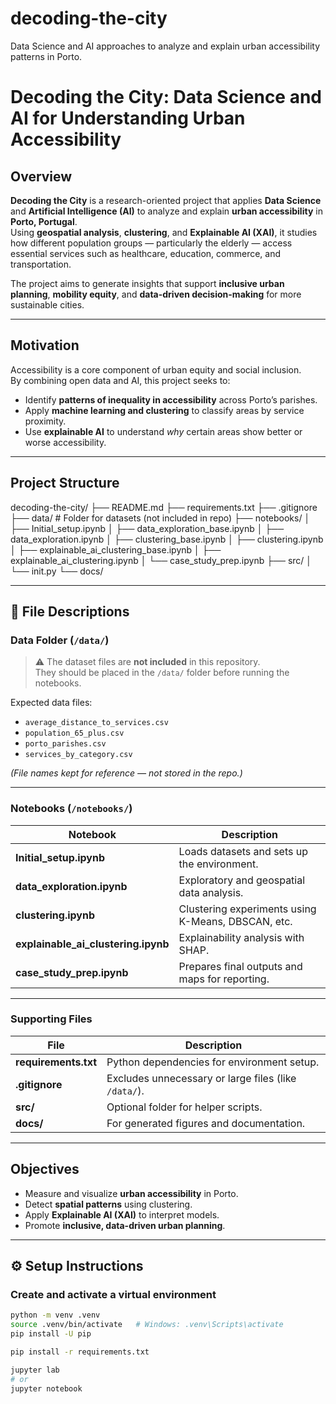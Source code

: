 # decoding-the-city
Data Science and AI approaches to analyze and explain urban accessibility patterns in Porto.

# Decoding the City: Data Science and AI for Understanding Urban Accessibility

## Overview

**Decoding the City** is a research-oriented project that applies **Data Science** and **Artificial Intelligence (AI)** to analyze and explain **urban accessibility** in **Porto, Portugal**.  
Using **geospatial analysis**, **clustering**, and **Explainable AI (XAI)**, it studies how different population groups — particularly the elderly — access essential services such as healthcare, education, commerce, and transportation.

The project aims to generate insights that support **inclusive urban planning**, **mobility equity**, and **data-driven decision-making** for more sustainable cities.

---

## Motivation

Accessibility is a core component of urban equity and social inclusion.  
By combining open data and AI, this project seeks to:

- Identify **patterns of inequality in accessibility** across Porto’s parishes.  
- Apply **machine learning and clustering** to classify areas by service proximity.  
- Use **explainable AI** to understand *why* certain areas show better or worse accessibility.  

---

## Project Structure

decoding-the-city/
├── README.md
├── requirements.txt
├── .gitignore
├── data/ # Folder for datasets (not included in repo)
├── notebooks/
│ ├── Initial_setup.ipynb
│ ├── data_exploration_base.ipynb
│ ├── data_exploration.ipynb
│ ├── clustering_base.ipynb
│ ├── clustering.ipynb
│ ├── explainable_ai_clustering_base.ipynb
│ ├── explainable_ai_clustering.ipynb
│ └── case_study_prep.ipynb
├── src/
│ └── init.py
└── docs/


---

## 📁 File Descriptions

### **Data Folder (`/data/`)**

> ⚠️ The dataset files are **not included** in this repository.  
> They should be placed in the `/data/` folder before running the notebooks.

Expected data files:
- `average_distance_to_services.csv`
- `population_65_plus.csv`
- `porto_parishes.csv`
- `services_by_category.csv`

*(File names kept for reference — not stored in the repo.)*

---

### **Notebooks (`/notebooks/`)**

| Notebook | Description |
|-----------|-------------|
| **Initial_setup.ipynb** | Loads datasets and sets up the environment. |
| **data_exploration.ipynb** | Exploratory and geospatial data analysis. |
| **clustering.ipynb** | Clustering experiments using K-Means, DBSCAN, etc. |
| **explainable_ai_clustering.ipynb** | Explainability analysis with SHAP. |
| **case_study_prep.ipynb** | Prepares final outputs and maps for reporting. |

---

### **Supporting Files**

| File | Description |
|------|--------------|
| **requirements.txt** | Python dependencies for environment setup. |
| **.gitignore** | Excludes unnecessary or large files (like `/data/`). |
| **src/** | Optional folder for helper scripts. |
| **docs/** | For generated figures and documentation. |

---

## Objectives

- Measure and visualize **urban accessibility** in Porto.  
- Detect **spatial patterns** using clustering.  
- Apply **Explainable AI (XAI)** to interpret models.  
- Promote **inclusive, data-driven urban planning**.

---

## ⚙️ Setup Instructions

### Create and activate a virtual environment
```bash
python -m venv .venv
source .venv/bin/activate   # Windows: .venv\Scripts\activate
pip install -U pip

pip install -r requirements.txt

jupyter lab
# or
jupyter notebook



